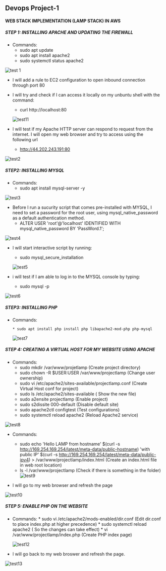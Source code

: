 
## Devops Project-1
#### WEB STACK IMPLEMENTATION (LAMP STACK) IN AWS
##### STEP 1: INSTALLING APACHE AND UPDATING THE FIREWALL
* Commands:
  * sudo apt update
  * sudo apt install apache2
  * sudo systemctl status apache2
  
![test 1](https://user-images.githubusercontent.com/115363604/198828193-1e72d93d-eec5-49a2-95f0-a350a0b1941b.png)

* I will add a rule to EC2 configuration to open inbound connection through port 80
* I will try and check if I can access it locally on my unbuntu shell with the command:
     * curl http://localhost:80 
  
  ![test11](https://user-images.githubusercontent.com/115363604/198838966-31e51b2e-60de-4f3c-9028-f3c8e8ba2fa1.png)

* I will test if my Apache HTTP server can respond to request from the internet. I will open my web browser and try to access using the following url
    *  http://44.202.243.191:80

![test2](https://user-images.githubusercontent.com/115363604/198828831-66975455-92db-4769-903b-bcb3c89d23a2.png)

##### STEP2: INSTALLING MYSQL
* Commands:
     * sudo apt install mysql-server -y

 ![test3](https://user-images.githubusercontent.com/115363604/198839421-73fbf735-319c-49e5-9dc2-8d5c0084d69e.png)

* Before I run a sucurity script that comes pre-installed with MYSQL, I need to set a password for the root user, using mysql_native_password as a default authentication method.
     * ALTER USER 'root'@'localhost' IDENTIFIED WITH mysql_native_password BY 'PassWord.1';

![test4](https://user-images.githubusercontent.com/115363604/198839721-9bdc6b21-f38c-4d1e-9400-3a0cf520abef.png)
* I will start interactive script by running:
     * sudo mysql_secure_installation
  
  ![test5](https://user-images.githubusercontent.com/115363604/198839842-ffe5f543-1161-4a3e-b760-d9014f08525e.png)

* i will test if I am able to log in to the MYSQL console by typing:
     * sudo mysql -p
 
 ![test6](https://user-images.githubusercontent.com/115363604/198839926-4a5970d4-6f1f-46ae-99bd-cbdd2505a04d.png)
 
 ##### STEP3: INSTALLING PHP
 * Commands:
 
       * sudo apt install php install php libapache2-mod-php php-mysql
 
   ![test7](https://user-images.githubusercontent.com/115363604/198840118-2943202a-8927-4297-8d3c-8514837e6eff.png)

##### STEP 4: CREATING A VIRTUAL HOST FOR MY WEBSITE USING APACHE
* Commands:
     * sudo mkdir /var/www/projetlamp (Create project directory)
     * sudo chown -R $USER:USER /var/www/projectlamp (Change user ownership)
     * sudo vi /etc/apache2/sites-available/projectlamp.conf (Create Virtual Host conf for project)
     * sudo ls /etc/apache2/sites-available ( Show the new file) 
     * sudo a2ensite projectlamp (Enable project)
     * sudo s2dissite 000-default (Disable default site)
     * sudo apache2ctl configtest (Test configurations)
     * sudo systemctl reload apache2 (Reload Apache2 service)
   
 ![test8](https://user-images.githubusercontent.com/115363604/198840980-bf7cfd36-cd70-451b-9a57-d5b57babdc7a.png)

* Commands:
     * sudo echo 'Hello LAMP from hostname' $(curl -s http://169.254.169.254/latest/meta-data/public-hostname) 'with public IP' $(curl -s http://169.254.169.254/latest/meta-data/public-ipv4) > /var/www/projectlamp/index.html (Create an index.html file in web root location)
     * ls -l /var/www/projectlamp (Check if there is something in the folder)
 ![test9](https://user-images.githubusercontent.com/115363604/198840899-e4873dff-1516-482d-ba78-5eeb54c6758e.png)
 
 * I will go to my web browser and refresh the page
 
 ![test10](https://user-images.githubusercontent.com/115363604/198841238-33f8576f-9ecb-493b-b295-1545c7197926.png)
 
 ##### STEP 5: ENABLE PHP ON THE WEBSITE
 * Commands:
        * sudo vi /etc/apache2/mods-enabled/dir.conf (Edit dir.conf to place index.php at higher precedence)
        * sudo systemctl reload apache2 ( So the changes can take effect)
        * vi /var/www/projectlamp/index.php (Create PHP index page)
    
    ![test12](https://user-images.githubusercontent.com/115363604/198841608-39904829-5d44-4779-9915-1c34cbe97b76.png)

* I will go back to my web broswer and refresh the page.

![test13](https://user-images.githubusercontent.com/115363604/198841666-0cddbb1b-63e8-47fc-9e3b-97e3bc8ed229.png)


 
  
